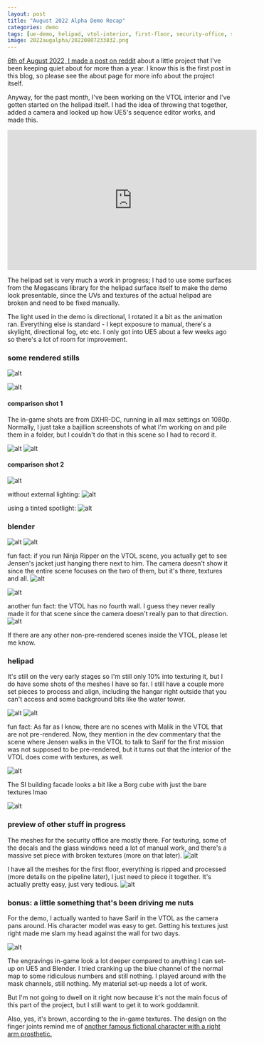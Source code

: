 ```yaml
---
layout: post
title: "August 2022 Alpha Demo Recap"
categories: demo
tags: [ue-demo, helipad, vtol-interior, first-floor, security-office, sarif-hr]
image: 2022augalpha/20220807233832.png
---
```


[6th of August 2022, I made a post on reddit](https://www.reddit.com/r/Deusex/comments/whs7ox/a_first_demo_in_my_project_to_recreate/) about a little project that I've been keeping quiet about for more than a year. I know this is the first post in this blog, so please see the about page for more info about the project itself.

Anyway, for the past month, I've been working on the VTOL interior and I've gotten started on the helipad itself. I had the idea of throwing that together, added a camera and looked up how UE5's sequence editor works, and made this.

<iframe width="560" height="315" src="https://www.youtube.com/embed/hReMq_UZFhc" title="YouTube video player" frameborder="0" allow="accelerometer; autoplay; clipboard-write; encrypted-media; gyroscope; picture-in-picture" allowfullscreen></iframe>

The helipad set is very much a work in progress; I had to use some surfaces from the Megascans library for the helipad surface itself to make the demo look presentable, since the UVs and textures of the actual helipad are broken and need to be fixed manually.

The light used in the demo is directional, I rotated it a bit as the animation ran. Everything else is standard - I kept exposure to manual, there's a skylight, directional fog, etc etc. I only got into UE5 about a few weeks ago so there's a lot of room for improvement.

### some rendered stills

![alt](assets/img/2022augalpha/20220807233913.png)

![alt](assets/img/2022augalpha/20220807234127.png)

#### comparison shot 1

The in-game shots are from DXHR-DC, running in all max settings on 1080p. Normally, I just take a bajillion screenshots of what I'm working on and pile them in a folder, but I couldn't do that in this scene so I had to record it.

![alt](assets/img/2022augalpha/20220807234310.png)
![alt](assets/img/2022augalpha/20220807234300.png)

#### comparison shot 2
![alt](assets/img/2022augalpha/20220807234505.png)

without external lighting:
![alt](assets/img/2022augalpha/20220807234456.png)

using a tinted spotlight: 
![alt](assets/img/2022augalpha/20220808174728.png)

### blender
![alt](assets/img/2022augalpha/20220808221736.png)
![alt](assets/img/2022augalpha/20220808221523.png)

fun fact: if you run Ninja Ripper on the VTOL scene, you actually get to see Jensen's jacket just hanging there next to him. The camera doesn't show it since the entire scene focuses on the two of them, but it's there, textures and all.
![alt](assets/img/2022augalpha/20220808221553.png)

![alt](assets/img/2022augalpha/20220808221816.png)

another fun fact: the VTOL has no fourth wall. I guess they never really made it for that scene since the camera doesn't really pan to that direction.
![alt](assets/img/2022augalpha/20220808221841.png)

If there are any other non-pre-rendered scenes inside the VTOL, please let me know.

### helipad

It's still on the very early stages so I'm still only 10% into texturing it, but I do have some shots of the meshes I have so far. I still have a couple more set pieces to process and align, including the hangar right outside that you can't access and some background bits like the water tower.

![alt](assets/img/2022augalpha/20220808222003.png)
![alt](assets/img/2022augalpha/20220808222024.png)

fun fact: As far as I know, there are no scenes with Malik in the VTOL that are not pre-rendered. Now, they mention in the dev commentary that the scene where Jensen walks in the VTOL to talk to Sarif for the first mission was not supposed to be pre-rendered, but it turns out that the interior of the VTOL does come with textures, as well.

![alt](assets/img/2022augalpha/20220808222316.png)

The SI building facade looks a bit like a Borg cube with just the bare textures lmao

![alt](assets/img/2022augalpha/20220808222430.png)

### preview of other stuff in progress 

The meshes for the security office are mostly there. For texturing, some of the decals and the glass windows need a lot of manual work, and there's a massive set piece with broken textures (more on that later).
![alt](assets/img/2022augalpha/20220808222750.png)

I have all the meshes for the first floor, everything is ripped and processed (more details on the pipeline later), I just need to piece it together. It's actually pretty easy, just very tedious.
![alt](assets/img/2022augalpha/20220808222935.png)

### bonus: a little something that's been driving me nuts

For the demo, I actually wanted to have Sarif in the VTOL as the camera pans around. His character model was easy to get. Getting his textures just right made me slam my head against the wall for two days.

![alt](assets/img/2022augalpha/20220808223145.png)

The engravings in-game look a lot deeper compared to anything I can set-up on UE5 and Blender. I tried cranking up the blue channel of the normal map to some ridiculous numbers and still nothing. I played around with the mask channels, still nothing. My material set-up needs a lot of work.

But I'm not going to dwell on it right now because it's not the main focus of this part of the project, but I still want to get it to work goddamnit.

Also, yes, it's brown, according to the in-game textures. The design on the finger joints remind me of [another famous fictional character with a right arm prosthetic.](https://en.wikipedia.org/wiki/Edward_Elric)

